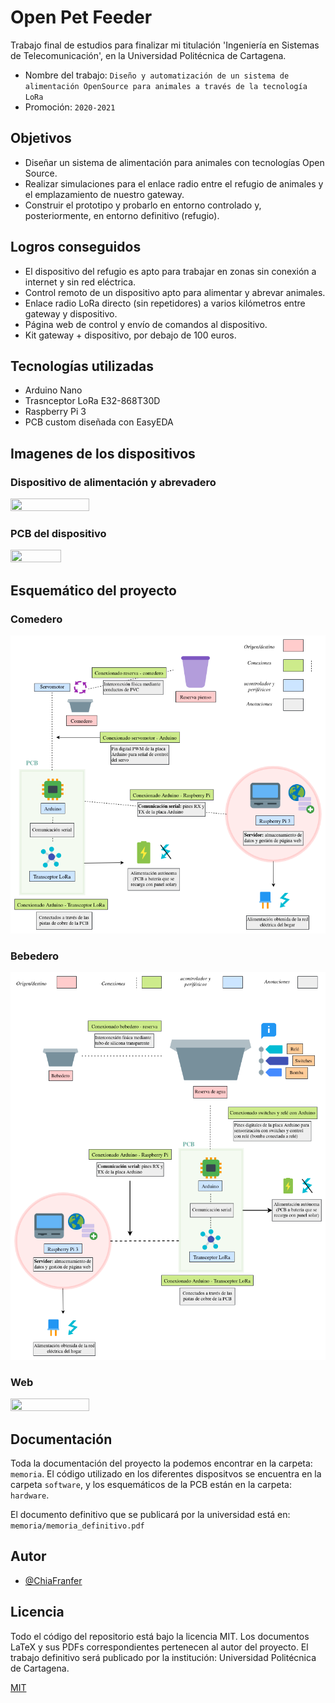 
# Open Pet Feeder

Trabajo final de estudios para finalizar mi titulación 'Ingeniería en Sistemas de Telecomunicación', en la Universidad Politécnica de Cartagena. 
* Nombre del trabajo: `Diseño y automatización de un sistema de alimentación OpenSource para animales a través de la tecnología LoRa`
* Promoción: `2020-2021`


## Objetivos
- Diseñar un sistema de alimentación para animales con tecnologías Open Source.
- Realizar simulaciones para el enlace radio entre el refugio de animales y el emplazamiento de nuestro gateway.
- Construir el prototipo y probarlo en entorno controlado y, posteriormente, en entorno definitivo (refugio).

## Logros conseguidos

- El dispositivo del refugio es apto para trabajar en zonas sin conexión a internet y sin red eléctrica.
- Control remoto de un dispositivo apto para alimentar y abrevar animales.
- Enlace radio LoRa directo (sin repetidores) a varios kilómetros entre gateway y dispositivo.
- Página web de control y envío de comandos al dispositivo.
- Kit gateway + dispositivo, por debajo de 100 euros.




  
## Tecnologías utilizadas
* Arduino Nano
* Trasnceptor LoRa E32-868T30D
* Raspberry Pi 3
* PCB custom diseñada con EasyEDA

  
## Imagenes de los dispositivos
### Dispositivo de alimentación y abrevadero
<img src="https://raw.githubusercontent.com/ChiaFranfer/open-pet-feeder/master/memoria/img/Fotos%20bebedero/bebedero_comedero_conjunto.png" width="50%" height="50%">

### PCB del dispositivo
<img src="https://raw.githubusercontent.com/ChiaFranfer/open-pet-feeder/master/memoria/img/Fotos%20comedero/caja_servo.jpg" width="40%" height="40%">

## Esquemático del proyecto
### Comedero
![Diagrama bebedero](https://raw.githubusercontent.com/ChiaFranfer/open-pet-feeder/master/memoria/img/conexiones%20tfg-comedero.png)

### Bebedero
![Diagrama bebedero](https://raw.githubusercontent.com/ChiaFranfer/open-pet-feeder/master/memoria/img/conexiones%20tfg-bebedero.png)

### Web
<img src="https://raw.githubusercontent.com/ChiaFranfer/open-pet-feeder/master/memoria/img/prueba_21dbm_3.jpg" width="50%" height="50%">

## Documentación
Toda la documentación del proyecto la podemos encontrar en la carpeta: `memoria`. El código utilizado en los diferentes dispositvos se encuentra en la carpeta `software`, y los esquemáticos de la PCB están en la carpeta: `hardware`.

El documento definitivo que se publicará por la universidad está en: `memoria/memoria_definitivo.pdf`

  
## Autor

- [@ChiaFranfer](https://www.github.com/chiafranfer)

  
## Licencia
Todo el código del repositorio está bajo la licencia MIT. Los documentos LaTeX y sus PDFs correspondientes pertenecen al autor del proyecto. El trabajo definitivo será publicado por la institución: Universidad Politécnica de Cartagena.

[MIT](https://choosealicense.com/licenses/mit/)

  

